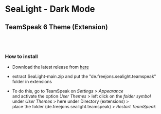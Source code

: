 # SeaLight - Dark Mode
## **TeamSpeak 6 Theme (Extension)**


<br> <br>  
<h3>How to install</h3>

- Download the latest release from <a href="https://github.com/Freejons63/SeaLight/archive/refs/heads/main.zip">here </a> 
- extract SeaLight-main.zip and put the "de.freejons.sealight.teamspeak" folder in extensions

- To do this, go to TeamSpeak on <i>Settings > Appearance</i> <br> and activate the option <i>User Themes</i> >  left click on the <i>folder symbol</i> under <i>User Themes</i> >  here under Directory (extensions) > <br> place the folder (de.freejons.sealight.teamspeak) >  <i>Restart TeamSpeak</i>
